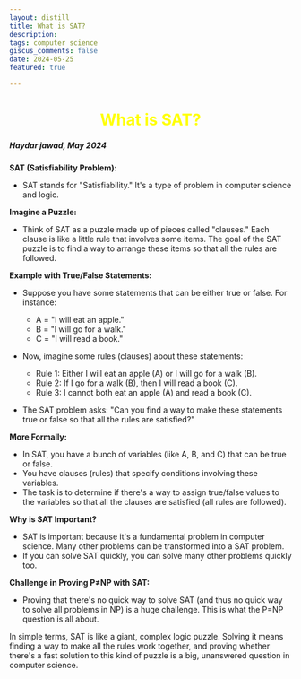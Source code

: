 ```yaml
---
layout: distill 
title: What is SAT? 
description: 
tags: computer science 
giscus_comments: false 
date: 2024-05-25
featured: true

---
```

<h1 style="text-align: center; color:yellow !important;">What is SAT?</h1>


##### Haydar jawad, May 2024 



**SAT (Satisfiability Problem):**
- SAT stands for "Satisfiability." It's a type of problem in computer science and logic.

**Imagine a Puzzle:**
- Think of SAT as a puzzle made up of pieces called "clauses." Each clause is like a little rule that involves some items. The goal of the SAT puzzle is to find a way to arrange these items so that all the rules are followed.

**Example with True/False Statements:**
- Suppose you have some statements that can be either true or false. For instance:
  - A = "I will eat an apple."
  - B = "I will go for a walk."
  - C = "I will read a book."

- Now, imagine some rules (clauses) about these statements:
  - Rule 1: Either I will eat an apple (A) or I will go for a walk (B).
  - Rule 2: If I go for a walk (B), then I will read a book (C).
  - Rule 3: I cannot both eat an apple (A) and read a book (C).

- The SAT problem asks: "Can you find a way to make these statements true or false so that all the rules are satisfied?"

**More Formally:**
- In SAT, you have a bunch of variables (like A, B, and C) that can be true or false.
- You have clauses (rules) that specify conditions involving these variables.
- The task is to determine if there's a way to assign true/false values to the variables so that all the clauses are satisfied (all rules are followed).

**Why is SAT Important?**
- SAT is important because it's a fundamental problem in computer science. Many other problems can be transformed into a SAT problem.
- If you can solve SAT quickly, you can solve many other problems quickly too.

**Challenge in Proving P≠NP with SAT:**
- Proving that there's no quick way to solve SAT (and thus no quick way to solve all problems in NP) is a huge challenge. This is what the P=NP question is all about.

In simple terms, SAT is like a giant, complex logic puzzle. Solving it means finding a way to make all the rules work together, and proving whether there's a fast solution to this kind of puzzle is a big, unanswered question in computer science.



